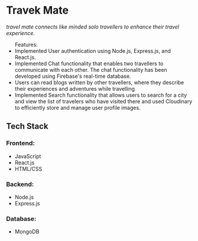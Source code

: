 <h1>Travek Mate</h1>
<i>travel mate connects like minded solo travellers to enhance their travel experience.</i>
<ul>Features:
  <li>Implemented User authentication using Node.js, Express.js, and React.js.</li>
  <li>Implemented Chat functionality that enables two travellers to communicate with each other. The chat
functionality has been developed using Firebase's real-time database.
</li>
  <li>Users can read blogs written by other travellers, where they describe their experiences and adventures
while travelling</li>
  <li>Implemented Search functionality that allows users to search for a city and view the list of travelers who
have visited there and used Cloudinary to efficiently store and manage user profile images.</li>
</ul>
<h2>Tech Stack</h2>
<h3>Frontend: </h3>
<ul>
  <li>JavaScript</li>
  <li>React.js</li>
  <li>HTML/CSS</li>
</ul>
<h3>Backend: </h3>
<ul>
  <li>Node.js</li>
  <li>Express.js</li>
</ul>
<h3>Database: </h3>
<ul>
  <li>MongoDB</li>
</ul>
